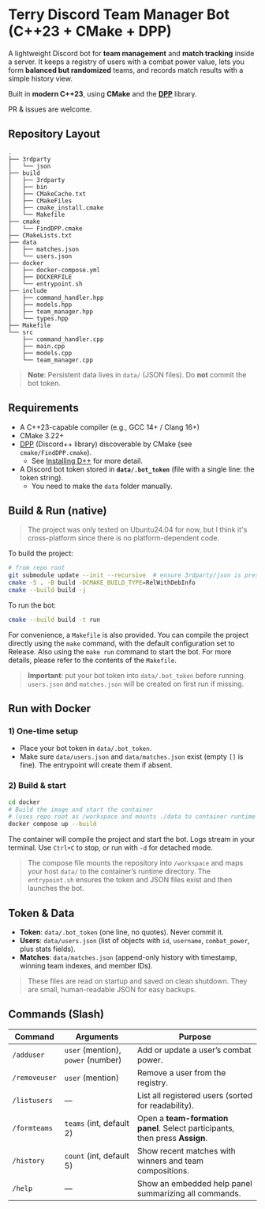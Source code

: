 # Terry Discord Team Manager Bot (C++23 + CMake + DPP)

A lightweight Discord bot for **team management** and **match tracking** inside a server. It keeps a registry of users with a combat power value, lets you form **balanced but randomized** teams, and records match results with a simple history view.

Built in **modern C++23**, using **CMake** and the **[DPP](https://dpp.dev/)** library.

PR & issues are welcome.

## Repository Layout

```
.
├── 3rdparty
│   └── json
├── build
│   ├── 3rdparty
│   ├── bin
│   ├── CMakeCache.txt
│   ├── CMakeFiles
│   ├── cmake_install.cmake
│   └── Makefile
├── cmake
│   └── FindDPP.cmake
├── CMakeLists.txt
├── data
│   ├── matches.json
│   └── users.json
├── docker
│   ├── docker-compose.yml
│   ├── DOCKERFILE
│   └── entrypoint.sh
├── include
│   ├── command_handler.hpp
│   ├── models.hpp
│   ├── team_manager.hpp
│   └── types.hpp
├── Makefile
└── src
    ├── command_handler.cpp
    ├── main.cpp
    ├── models.cpp
    └── team_manager.cpp
```

> **Note**: Persistent data lives in `data/` (JSON files). Do **not** commit the bot token.

## Requirements

- A C++23-capable compiler (e.g., GCC 14+ / Clang 16+)
- CMake 3.22+
- [DPP](https://dpp.dev/) (Discord++ library) discoverable by CMake (see `cmake/FindDPP.cmake`).
  - See [Installing D++](https://dpp.dev/installing.html) for more detail.
- A Discord bot token stored in **`data/.bot_token`** (file with a single line: the token string).
  - You need to make the `data` folder manually.

## Build & Run (native)

> The project was only tested on Ubuntu24.04 for now, but I think it's cross-platform since there is no platform-dependent code.

To build the project:

```bash
# from repo root
git submodule update --init --recursive  # ensure 3rdparty/json is present
cmake -S . -B build -DCMAKE_BUILD_TYPE=RelWithDebInfo
cmake --build build -j
```

To run the bot:

```bash
cmake --build build -t run
```

For convenience, a `Makefile` is also provided. You can compile the project directly using the `make` command, with the default configuration set to Release. Also using the `make run` command to start the bot. For more details, please refer to the contents of the `Makefile`.

> **Important**: put your bot token into `data/.bot_token` before running. `users.json` and `matches.json` will be created on first run if missing.

## Run with Docker

### 1) One-time setup

- Place your bot token in `data/.bot_token`.
- Make sure `data/users.json` and `data/matches.json` exist (empty `[]` is fine). The entrypoint will create them if absent.

### 2) Build & start

```bash
cd docker
# Build the image and start the container
# (uses repo root as /workspace and mounts ./data to container runtime dir)
docker compose up --build
```

The container will compile the project and start the bot. Logs stream in your terminal. Use `Ctrl+C` to stop, or run with `-d` for detached mode.

> The compose file mounts the repository into `/workspace` and maps your host `data/` to the container’s runtime directory. The `entrypoint.sh` ensures the token and JSON files exist and then launches the bot.

## Token & Data

- **Token**: `data/.bot_token` (one line, no quotes). Never commit it.
- **Users**: `data/users.json` (list of objects with `id`, `username`, `combat_power`, plus stats fields).
- **Matches**: `data/matches.json` (append-only history with timestamp, winning team indexes, and member IDs).

> These files are read on startup and saved on clean shutdown. They are small, human-readable JSON for easy backups.

## Commands (Slash)

| Command       | Arguments                          | Purpose                                                                      |
| ------------- | ---------------------------------- | ---------------------------------------------------------------------------- |
| `/adduser`    | `user` (mention), `power` (number) | Add or update a user’s combat power.                                         |
| `/removeuser` | `user` (mention)                   | Remove a user from the registry.                                             |
| `/listusers`  | —                                  | List all registered users (sorted for readability).                          |
| `/formteams`  | `teams` (int, default 2)           | Open a **team-formation panel**. Select participants, then press **Assign**. |
| `/history`    | `count` (int, default 5)           | Show recent matches with winners and team compositions.                      |
| `/help`       | —                                  | Show an embedded help panel summarizing all commands.                        |

